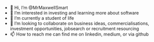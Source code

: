 - 👋 Hi, I’m @MrMaxwellSmart
- 👀 I’m interested in investing and learning more about software
- 🌱 I’m currently a student of life
- 💞️ I’m looking to collaborate on business ideas, commercialisations, investment opportunities, jobsearch or recruitment resourcing
- 📫 How to reach me can find me on linkedin, medium, or via github

<!---
MrMaxwellSmart/MrMaxwellSmart is a ✨ special ✨ repository because its `README.md` (this file) appears on your GitHub profile.
You can click the Preview link to take a look at your changes.
--->
